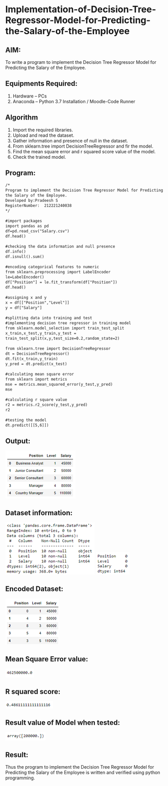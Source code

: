 # Implementation-of-Decision-Tree-Regressor-Model-for-Predicting-the-Salary-of-the-Employee

## AIM:
To write a program to implement the Decision Tree Regressor Model for Predicting the Salary of the Employee.

## Equipments Required:
1. Hardware – PCs
2. Anaconda – Python 3.7 Installation / Moodle-Code Runner

## Algorithm
1. Import the required libraries.
2. Upload and read the dataset.
3. Gather information and presence of null in the dataset.
4. From sklearn.tree import DecisionTreeRegressor and fir the model.
5. Find the mean square error and r squared score value of the model.
6. Check the trained model.


## Program:
```
/*
Program to implement the Decision Tree Regressor Model for Predicting the Salary of the Employee.
Developed by:Pradeesh S 
RegisterNumber:  212221240038
*/

#import packages
import pandas as pd
df=pd.read_csv("Salary.csv")
df.head()

#checking the data information and null presence
df.info()
df.isnull().sum()

#encoding categorical features to numeric
from sklearn.preprocessing import LabelEncoder
le=LabelEncoder()
df["Position"] = le.fit_transform(df["Position"])
df.head()

#assigning x and y 
x = df[["Position","Level"]]
y = df["Salary"]

#splitting data into training and test
#implementing decision tree regressor in training model
from sklearn.model_selection import train_test_split
x_train,x_test,y_train,y_test = train_test_split(x,y,test_size=0.2,random_state=2)

from sklearn.tree import DecisionTreeRegressor
dt = DecisionTreeRegressor()
dt.fit(x_train,y_train)
y_pred = dt.predict(x_test)

#calculating mean square error
from sklearn import metrics
mse = metrics.mean_squared_error(y_test,y_pred)
mse

#calculating r square value
r2 = metrics.r2_score(y_test,y_pred)
r2

#testing the model
dt.predict([[5,6]])
```

## Output:
![](o1.png)
## Dataset information:
![](o2.png)
![](o3.png)
## Encoded Dataset:
![](o4.png)
## Mean Square Error value:
![](o5.png)
## R squared score:
![](o6.png)
## Result value of Model when tested:
![](o7.png)
## Result:
Thus the program to implement the Decision Tree Regressor Model for Predicting the Salary of the Employee is written and verified using python programming.
